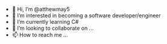 - 👋 Hi, I’m @atthewmay5
- 👀 I’m interested in becoming a software developer/engineer
- 🌱 I’m currently learning C#
- 💞️ I’m looking to collaborate on ...
- 📫 How to reach me ...

<!---
atthewmay5/atthewmay5 is a ✨ special ✨ repository because its `README.md` (this file) appears on your GitHub profile.
You can click the Preview link to take a look at your changes.
--->
